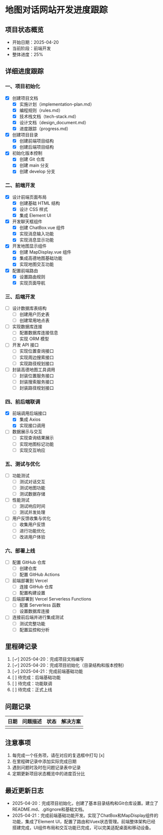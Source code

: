 # 地图对话网站开发进度跟踪

## 项目状态概览
- 开始日期：2025-04-20
- 当前阶段：前端开发
- 整体进度：25%

## 详细进度跟踪

### 一、项目初始化
- [x] 创建项目文档
  - [x] 实施计划（implementation-plan.md）
  - [x] 编程规则（rules.md）
  - [x] 技术栈文档（tech-stack.md）
  - [x] 设计文档（design_document.md）
  - [x] 进度跟踪（progress.md）
- [x] 创建项目目录
  - [x] 创建前端项目结构
  - [x] 创建后端项目结构
- [x] 初始化版本控制
  - [x] 创建 Git 仓库
  - [x] 创建 main 分支
  - [x] 创建 develop 分支

### 二、前端开发
- [x] 设计前端页面布局
  - [x] 创建基础 HTML 结构
  - [x] 设计 CSS 样式
  - [x] 集成 Element UI
- [x] 开发聊天框组件
  - [x] 创建 ChatBox.vue 组件
  - [x] 实现消息输入功能
  - [x] 实现消息显示功能
- [x] 开发地图显示组件
  - [x] 创建 MapDisplay.vue 组件
  - [x] 集成高德地图基础功能
  - [x] 实现地图交互功能
- [x] 配置前端路由
  - [x] 设置路由规则
  - [x] 实现页面导航

### 三、后端开发
- [ ] 设计数据库表结构
  - [ ] 创建用户历史表
  - [ ] 创建常用地点表
- [ ] 实现数据库连接
  - [ ] 配置数据库连接信息
  - [ ] 实现 ORM 模型
- [ ] 开发 API 接口
  - [ ] 实现位置查询接口
  - [ ] 实现周边搜索接口
  - [ ] 实现路径规划接口
- [ ] 封装高德地图工具调用
  - [ ] 封装位置服务接口
  - [ ] 封装搜索服务接口
  - [ ] 封装路径规划接口

### 四、前后端联调
- [x] 前端调用后端接口
  - [x] 集成 Axios
  - [x] 实现接口调用
- [ ] 数据展示与交互
  - [ ] 实现查询结果展示
  - [ ] 实现地图标记功能
  - [ ] 实现交互响应

### 五、测试与优化
- [ ] 功能测试
  - [ ] 测试对话交互
  - [ ] 测试地图功能
  - [ ] 测试数据存储
- [ ] 性能测试
  - [ ] 测试响应时间
  - [ ] 测试并发处理
- [ ] 用户反馈收集与优化
  - [ ] 收集用户反馈
  - [ ] 进行功能优化
  - [ ] 改进用户体验

### 六、部署上线
- [ ] 配置 GitHub 仓库
  - [ ] 创建仓库
  - [ ] 配置 GitHub Actions
- [ ] 前端部署到 Vercel
  - [ ] 连接 GitHub 仓库
  - [ ] 配置构建设置
- [ ] 后端部署到 Vercel Serverless Functions
  - [ ] 配置 Serverless 函数
  - [ ] 设置数据库连接
- [ ] 连接前后端并进行集成测试
  - [ ] 测试完整功能
  - [ ] 配置监控和分析

## 里程碑记录
1. [✓] 2025-04-20：完成项目文档编写
2. [✓] 2025-04-20：完成项目初始化（目录结构和版本控制）
3. [✓] 2025-04-21：完成前端基础功能
4. [ ] 待完成：后端基础功能
5. [ ] 待完成：功能联调
6. [ ] 待完成：正式上线

## 问题记录
| 日期 | 问题描述 | 状态 | 解决方案 |
|------|----------|------|----------|
| | | | |

## 注意事项
1. 每完成一个任务项，请在对应的复选框中打勾 [x]
2. 在里程碑记录中添加实际完成日期
3. 遇到问题时及时在问题记录表中记录
4. 定期更新项目状态概览中的进度百分比

## 最近更新日志
- 2025-04-20：完成项目初始化，创建了基本目录结构和Git仓库设置。建立了README.md、.gitignore和基础文档。
- 2025-04-21：完成前端基础功能开发。实现了ChatBox和MapDisplay组件的功能，集成了Element UI，配置了路由和Vuex状态管理。前端整体架构已经搭建完成，UI组件布局和交互功能已完成，可以完美适配桌面和移动设备。 